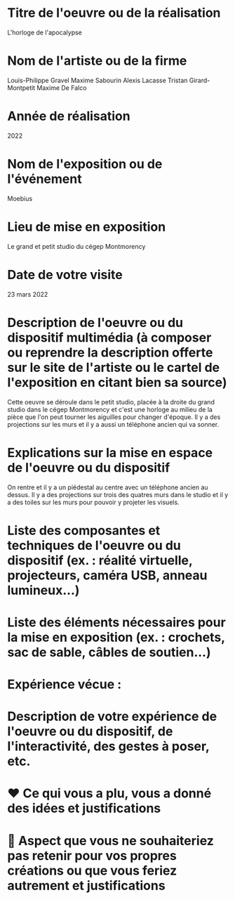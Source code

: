 # Titre de l'oeuvre ou de la réalisation
L'horloge de l'apocalypse
# Nom de l'artiste ou de la firme
Louis-Philippe Gravel Maxime Sabourin Alexis Lacasse Tristan Girard-Montpetit Maxime De Falco
# Année de réalisation
2022
# Nom de l'exposition ou de l'événement
Moebius
 # Lieu de mise en exposition
Le grand et petit studio du cégep Montmorency
# Date de votre visite
23 mars 2022
 # Description de l'oeuvre ou du dispositif multimédia (à composer ou reprendre la description offerte sur le site de l'artiste ou le cartel de l'exposition en citant bien sa source)
Cette oeuvre se déroule dans le petit studio, placée à la droite du grand studio dans le cégep Montmorency et c'est une horloge au milieu de la pièce que l'on peut  tourner les aiguilles pour changer d'époque. Il y a des projections sur les murs et il y a aussi un téléphone ancien qui va sonner.
 # Explications sur la mise en espace de l'oeuvre ou du dispositif 
On rentre et il y a un piédestal au centre avec un téléphone ancien au dessus. Il y a des projections sur trois des quatres murs dans le studio et il y a des toiles sur les murs pour pouvoir y projeter les visuels.
 # Liste des composantes et techniques de l'oeuvre ou du dispositif (ex. : réalité virtuelle, projecteurs, caméra USB, anneau lumineux...)

 # Liste des éléments nécessaires pour la mise en exposition (ex. : crochets, sac de sable, câbles de soutien...)

 # Expérience vécue :

 # Description de votre expérience de l'oeuvre ou du dispositif, de l'interactivité, des gestes à poser, etc.

 # ❤️ Ce qui vous a plu, vous a donné des idées et justifications

 # 🤔 Aspect que vous ne souhaiteriez pas retenir pour vos propres créations ou que vous feriez autrement et justifications
